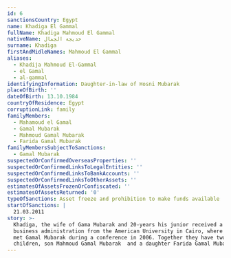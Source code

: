```yaml
---
id: 6
sanctionsCountry: Egypt
name: Khadiga El Gammal
fullName: Khadiga Mahmoud El Gammal
nativeName: خديجة الجمال
surname: Khadiga
firstAndMidleNames: Mahmoud El Gammal
aliases:
  - Khadija Mahmoud El-Gammal
  - el Gamal
  - al-gammal
identifyingInformation: Daughter-in-law of Hosni Mubarak
placeOfBirth: ''
dateOfBirth: 13.10.1984
countryOfResidence: Egypt
corruptionLink: family
familyMembers:
  - Mahamoud el Gamal
  - Gamal Mubarak
  - Mahmoud Gamal Mubarak
  - Farida Gamal Mubarak
familyMembersSubjectToSanctions:
  - Gamal Mubarak
suspectedOrConfirmedOverseasProperties: ''
suspectedOrConfirmedLinksToLegalEntities: ''
suspectedOrConfirmedLinksToBankAccounts: ''
suspectedOrConfirmedLinksToOtherAssets: ''
estimatesOfAssetsFrozenOrConfiscated: ''
estimatesOfAssetsReturned: '0'
typeOfSanctions: Asset freeze and prohibition to make funds available
startOfSanctions: |
  21.03.2011
story: >-
  Khadiga, the wife of Gama Mubarak and 20-years his junior received a degree in
  business administration from the American University in Cairo, where she has
  met Gamal Mubarak during a conference in 2006. Together they have two
  children, son Mahmoud Gamal Mubarak  and a daughter Farida Gamal Mubarak.
---
```

